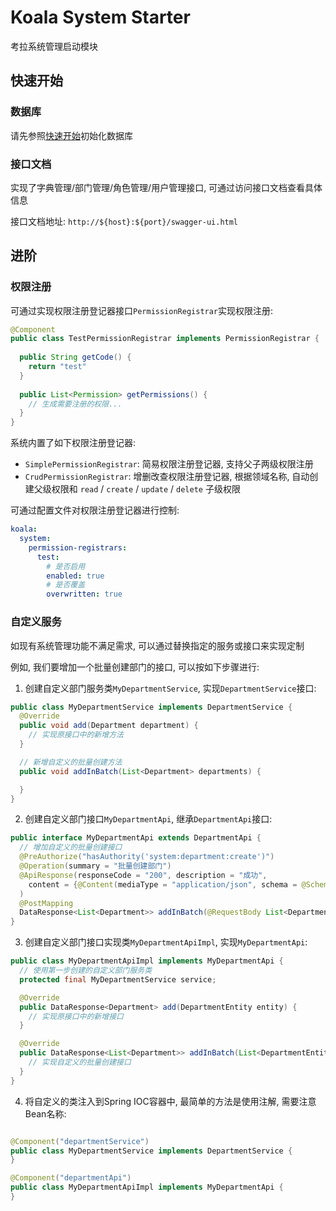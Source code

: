 # Koala System Starter

考拉系统管理启动模块

## 快速开始

### 数据库

请先参照[快速开始](/guide/getting-started.md#初始化数据库)初始化数据库

### 接口文档

实现了字典管理/部门管理/角色管理/用户管理接口, 可通过访问接口文档查看具体信息

接口文档地址: `http://${host}:${port}/swagger-ui.html`

## 进阶

### 权限注册

可通过实现权限注册登记器接口`PermissionRegistrar`实现权限注册:

```java
@Component
public class TestPermissionRegistrar implements PermissionRegistrar {
  
  public String getCode() {
    return "test"      
  }
  
  public List<Permission> getPermissions() {
    // 生成需要注册的权限...
  }
}
```

系统内置了如下权限注册登记器:

- `SimplePermissionRegistrar`: 简易权限注册登记器, 支持父子两级权限注册
- `CrudPermissionRegistrar`: 增删改查权限注册登记器, 根据领域名称, 自动创建父级权限和 `read` / `create` / `update` / `delete` 子级权限

可通过配置文件对权限注册登记器进行控制:

```yaml
koala:
  system:
    permission-registrars:
      test:
        # 是否启用
        enabled: true
        # 是否覆盖
        overwritten: true
```

### 自定义服务

如现有系统管理功能不满足需求, 可以通过替换指定的服务或接口来实现定制

例如, 我们要增加一个批量创建部门的接口, 可以按如下步骤进行:

1. 创建自定义部门服务类`MyDepartmentService`, 实现`DepartmentService`接口:

```java
public class MyDepartmentService implements DepartmentService {
  @Override
  public void add(Department department) {
    // 实现原接口中的新增方法
  }

  // 新增自定义的批量创建方法
  public void addInBatch(List<Department> departments) {

  }
}
```

2. 创建自定义部门接口`MyDepartmentApi`, 继承`DepartmentApi`接口:

```java
public interface MyDepartmentApi extends DepartmentApi {
  // 增加自定义的批量创建接口
  @PreAuthorize("hasAuthority('system:department:create')")
  @Operation(summary = "批量创建部门")
  @ApiResponse(responseCode = "200", description = "成功",
    content = {@Content(mediaType = "application/json", schema = @Schema(implementation = DepartmentsResult.class))}
  )
  @PostMapping
  DataResponse<List<Department>> addInBatch(@RequestBody List<DepartmentEntity> entities);
}
```

3. 创建自定义部门接口实现类`MyDepartmentApiImpl`, 实现`MyDepartmentApi`:

```java
public class MyDepartmentApiImpl implements MyDepartmentApi {
  // 使用第一步创建的自定义部门服务类
  protected final MyDepartmentService service;

  @Override
  public DataResponse<Department> add(DepartmentEntity entity) {
    // 实现原接口中的新增接口
  }

  @Override
  public DataResponse<List<Department>> addInBatch(List<DepartmentEntity> entities) {
    // 实现自定义的批量创建接口
  }
}
```

4. 将自定义的类注入到Spring IOC容器中, 最简单的方法是使用注解, 需要注意Bean名称:

```java

@Component("departmentService")
public class MyDepartmentService implements DepartmentService {
}

@Component("departmentApi")
public class MyDepartmentApiImpl implements MyDepartmentApi {
}
```
